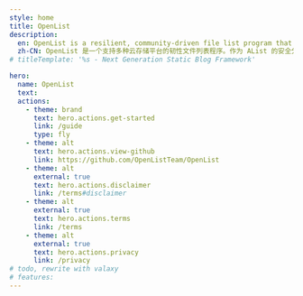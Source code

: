 ```yaml
---
style: home
title: OpenList
description:
  en: OpenList is a resilient, community-driven file list program that supports multiple cloud storage platforms. Built as a secure fork of AList with enhanced security and long-term governance.
  zh-CN: OpenList 是一个支持多种云存储平台的韧性文件列表程序。作为 AList 的安全分支，具有增强的安全性和长期治理保障。
# titleTemplate: '%s - Next Generation Static Blog Framework'

hero:
  name: OpenList
  text:
  actions:
    - theme: brand
      text: hero.actions.get-started
      link: /guide
      type: fly
    - theme: alt
      text: hero.actions.view-github
      link: https://github.com/OpenListTeam/OpenList
    - theme: alt
      external: true
      text: hero.actions.disclaimer
      link: /terms#disclaimer
    - theme: alt
      external: true
      text: hero.actions.terms
      link: /terms
    - theme: alt
      external: true
      text: hero.actions.privacy
      link: /privacy
# todo, rewrite with valaxy
# features:
---
```


<!-- The INDEX page -->
